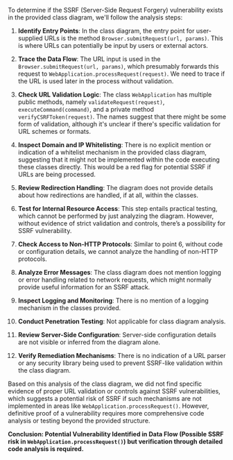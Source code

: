 To determine if the SSRF (Server-Side Request Forgery) vulnerability exists in the provided class diagram, we'll follow the analysis steps:

1. **Identify Entry Points**: In the class diagram, the entry point for user-supplied URLs is the method `Browser.submitRequest(url, params)`. This is where URLs can potentially be input by users or external actors.

2. **Trace the Data Flow**: The URL input is used in the `Browser.submitRequest(url, params)`, which presumably forwards this request to `WebApplication.processRequest(request)`. We need to trace if the URL is used later in the process without validation.

3. **Check URL Validation Logic**: The class `WebApplication` has multiple public methods, namely `validateRequest(request)`, `executeCommand(command)`, and a private method `verifyCSRFToken(request)`. The names suggest that there might be some form of validation, although it's unclear if there's specific validation for URL schemes or formats.

4. **Inspect Domain and IP Whitelisting**: There is no explicit mention or indication of a whitelist mechanism in the provided class diagram, suggesting that it might not be implemented within the code executing these classes directly. This would be a red flag for potential SSRF if URLs are being processed.

5. **Review Redirection Handling**: The diagram does not provide details about how redirections are handled, if at all, within the classes.

6. **Test for Internal Resource Access**: This step entails practical testing, which cannot be performed by just analyzing the diagram. However, without evidence of strict validation and controls, there’s a possibility for SSRF vulnerability.

7. **Check Access to Non-HTTP Protocols**: Similar to point 6, without code or configuration details, we cannot analyze the handling of non-HTTP protocols.

8. **Analyze Error Messages**: The class diagram does not mention logging or error handling related to network requests, which might normally provide useful information for an SSRF attack.

9. **Inspect Logging and Monitoring**: There is no mention of a logging mechanism in the classes provided.

10. **Conduct Penetration Testing**: Not applicable for class diagram analysis.

11. **Review Server-Side Configuration**: Server-side configuration details are not visible or inferred from the diagram alone.

12. **Verify Remediation Mechanisms**: There is no indication of a URL parser or any security library being used to prevent SSRF-like validation within the class diagram.

Based on this analysis of the class diagram, we did not find specific evidence of proper URL validation or controls against SSRF vulnerabilities, which suggests a potential risk of SSRF if such mechanisms are not implemented in areas like `WebApplication.processRequest()`. However, definitive proof of a vulnerability requires more comprehensive code analysis or testing beyond the provided structure.

**Conclusion: Potential Vulnerability Identified in Data Flow (Possible SSRF risk in `WebApplication.processRequest()`) but verification through detailed code analysis is required.**